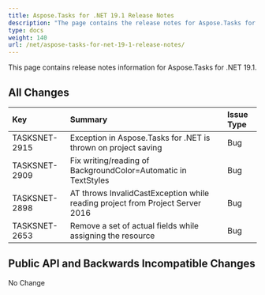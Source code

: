 ```yaml
---
title: Aspose.Tasks for .NET 19.1 Release Notes
description: "The page contains the release notes for Aspose.Tasks for .NET 19.1."
type: docs
weight: 140
url: /net/aspose-tasks-for-net-19-1-release-notes/
---
```


This page contains release notes information for Aspose.Tasks for .NET 19.1.

## **All Changes**

|**Key**|**Summary**|**Issue Type**|
| :- | :- | :- |
|TASKSNET-2915|Exception in Aspose.Tasks for .NET is thrown on project saving|Bug|
|TASKSNET-2909|Fix writing/reading of BackgroundColor=Automatic in TextStyles|Bug|
|TASKSNET-2898|AT throws InvalidCastException while reading project from Project Server 2016|Bug|
|TASKSNET-2653|Remove a set of actual fields while assigning the resource|Bug|

## **Public API and Backwards Incompatible Changes**
No Change
